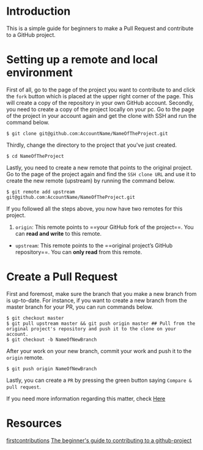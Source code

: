# Introduction 
 This is a simple guide for beginners to make a Pull Request and contribute to a GitHub project. 

# Setting up a remote and local environment
 First of all, go to the page of the project you want to contribute to and click the `fork` button which is placed at the upper right corner of the page. This will create a copy of the repository in your own GitHub account. 
 Secondly, you need to create a copy of the project locally on your pc. Go to the page of the project in your account again and get the clone with SSH and run the command below.

```console
$ git clone git@github.com:AccountName/NameOfTheProject.git
```
 Thirdly, change the directory to the project that you've just created.

```console
$ cd NameOfTheProject
```
 Lastly, you need to create a new remote that points to the original project. Go to the page of the project again and find the `SSH clone URL` and use it to create the new remote (upstream) by running the command below.

```console	
$ git remote add upstream git@github.com:AccountName/NameOfTheProject.git
```

 If you followed all the steps above, you now have two remotes for this project.

1. `origin`: This remote points to ==your GitHub fork of the project==. You can __read and write__ to this remote.
- `upstream`: This remote points to the ==original project’s GitHub repository==. You can __only read__ from this remote.

# Create a Pull Request
 First and foremost, make sure the branch that you make a new branch from is up-to-date.  For instance, if you want to create a new branch from the master branch for your PR, you can run commands below.

```console
$ git checkout master
$ git pull upstream master && git push origin master ## Pull from the original project's repository and push it to the clone on your account.
$ git checkout -b NameOfNewBranch 
````
 After your work on your new branch, commit your work and push it to the `origin` remote.

```console
$ git push origin NameOfNewBranch 
```
 Lastly, you can create a `PR` by pressing the green button saying `Compare & pull request`.

If you need more information regarding this matter, check [Here](https://akrabat.com/the-beginners-guide-to-contributing-to-a-github-project/)

# Resources
[firstcontributions](https://github.com/firstcontributions/first-contributions)
[The beginner's guide to contributing to a github-project](https://akrabat.com/the-beginners-guide-to-contributing-to-a-github-project/)

